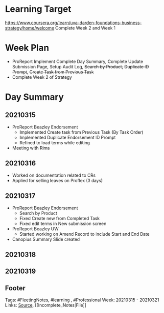 # Learning Target
https://www.coursera.org/learn/uva-darden-foundations-business-strategy/home/welcome
Complete Week 2 and Week 1
 
# Week Plan
- ProReport Implement Complete Day Summary, Complete Update Submission Page, Setup Audit Log, ~~Search by Product,~~ ~~Duplicate ID Prompt~~, ~~Create Task from Previous Task~~
- Complete Week 2 of Strategy 


# Day Summary
## 20210315
- ProReport Beazley Endorsement
	-  Implemented Create task from Previous Task (By Task Order)
	- Implemented Duplicate Endorsement ID Prompt
	- Refined to load terms while editing
- Meeting with Rima

## 20210316
- Worked on documentation related to CRs
- Applied for selling leaves on Proflex (3 days)

## 20210317
- ProReport Beazley Endorsement
	- Search by Product
	- Fixed Create new from Completed Task
	- Fixed edit terms in New submission screen
- ProReport Beazley UW
	- Started working on Amend Record to include Start and End Date
- Canopius Summary Slide created
## 20210318

## 20210319

## Footer

Tags: #FleetingNotes, #learning , #Professional
Week: 20210315 - 20210321
Links: 
[Source](template.md), [[Incomplete_Notes|File]]

<!--
Comment -   
-->
<!--stackedit_data:
eyJoaXN0b3J5IjpbLTMyMjM3MTk1MSwzMzE2MDQ2NjYsMTAyMD
EyMTQzNCwtMTc0OTM0MDIzN119
-->